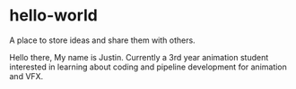 # hello-world
A place to store ideas and share them with others. 

Hello there, My name is Justin. Currently a 3rd year animation student interested in learning about coding and pipeline development for animation and VFX. 


